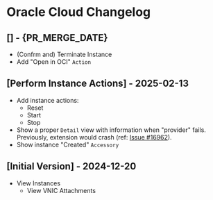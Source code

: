 # Oracle Cloud Changelog

## [] - {PR_MERGE_DATE}

- (Confrm and) Terminate Instance
- Add "Open in OCI" `Action`

## [Perform Instance Actions] - 2025-02-13

- Add instance actions:
    - Reset
    - Start
    - Stop
- Show a proper `Detail` view with information when "provider" fails. Previously, extension would crash (ref: [Issue #16962](https://github.com/raycast/extensions/issues/16962)).
- Show instance "Created" `Accessory`

## [Initial Version] - 2024-12-20

- View Instances
    - View VNIC Attachments
